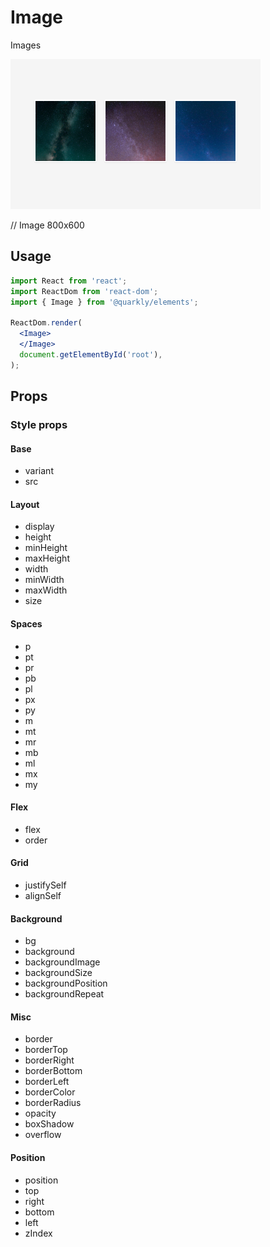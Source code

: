 # Image

Images

<img alt="image" src="src/image.png" width="400px">

// Image 800x600

## Usage

```jsx
import React from 'react';
import ReactDom from 'react-dom';
import { Image } from '@quarkly/elements';

ReactDom.render(
  <Image>
  </Image>
  document.getElementById('root'),
);
```

## Props

### Style props

#### Base

- variant
- src

#### Layout

- display
- height
- minHeight
- maxHeight
- width
- minWidth
- maxWidth
- size

#### Spaces

- p
- pt
- pr
- pb
- pl
- px
- py
- m
- mt
- mr
- mb
- ml
- mx
- my

#### Flex

- flex
- order

#### Grid

- justifySelf
- alignSelf

#### Background

- bg
- background
- backgroundImage
- backgroundSize
- backgroundPosition
- backgroundRepeat

#### Misc

- border
- borderTop
- borderRight
- borderBottom
- borderLeft
- borderColor
- borderRadius
- opacity
- boxShadow
- overflow

#### Position

- position
- top
- right
- bottom
- left
- zIndex
